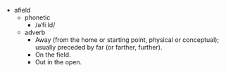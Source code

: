 - afield
	- phonetic
		- /əˈfiːld/
	- adverb
		- Away (from the home or starting point, physical or conceptual); usually preceded by far (or farther, further).
		- On the field.
		- Out in the open.